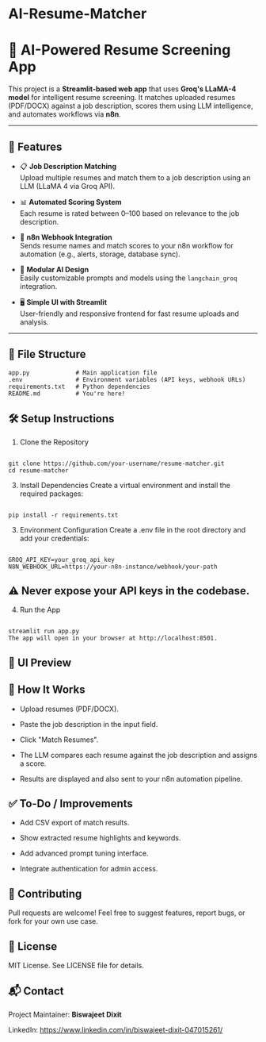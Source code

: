 # AI-Resume-Matcher

# 🤖 AI-Powered Resume Screening App

This project is a **Streamlit-based web app** that uses **Groq's LLaMA-4 model** for intelligent resume screening. It matches uploaded resumes (PDF/DOCX) against a job description, scores them using LLM intelligence, and automates workflows via **n8n**.

---

## 🚀 Features

- 📋 **Job Description Matching**  
  Upload multiple resumes and match them to a job description using an LLM (LLaMA 4 via Groq API).

- 📊 **Automated Scoring System**  
  Each resume is rated between 0–100 based on relevance to the job description.

- 🔄 **n8n Webhook Integration**  
  Sends resume names and match scores to your n8n workflow for automation (e.g., alerts, storage, database sync).

- 🧠 **Modular AI Design**  
  Easily customizable prompts and models using the `langchain_groq` integration.

- 🖥️ **Simple UI with Streamlit**  
  User-friendly and responsive frontend for fast resume uploads and analysis.

---

## 📂 File Structure

```plaintext
app.py             # Main application file
.env               # Environment variables (API keys, webhook URLs)
requirements.txt   # Python dependencies
README.md          # You're here!
```




## 🛠️ Setup Instructions
1. Clone the Repository
```   

git clone https://github.com/your-username/resume-matcher.git
cd resume-matcher
```
3. Install Dependencies
Create a virtual environment and install the required packages:

```

pip install -r requirements.txt
```
3. Environment Configuration
Create a .env file in the root directory and add your credentials:
```

GROQ_API_KEY=your_groq_api_key
N8N_WEBHOOK_URL=https://your-n8n-instance/webhook/your-path
```
## ⚠️ Never expose your API keys in the codebase.

4. Run the App
```   

streamlit run app.py
The app will open in your browser at http://localhost:8501.
```
## 📸 UI Preview

## 🧠 How It Works
- Upload resumes (PDF/DOCX).

- Paste the job description in the input field.

- Click "Match Resumes".

- The LLM compares each resume against the job description and assigns a score.

- Results are displayed and also sent to your n8n automation pipeline.

## ✅ To-Do / Improvements
-  Add CSV export of match results.

-  Show extracted resume highlights and keywords.

 - Add advanced prompt tuning interface.

- Integrate authentication for admin access.

## 🤝 Contributing
Pull requests are welcome! Feel free to suggest features, report bugs, or fork for your own use case.

## 📄 License
MIT License. See LICENSE file for details.

## 📬 Contact
Project Maintainer: **Biswajeet Dixit**

LinkedIn: https://www.linkedin.com/in/biswajeet-dixit-047015261/

